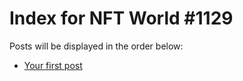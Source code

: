 # Index for NFT World #1129
Posts will be displayed in the order below:

- [Your first post](./001-first.md)

